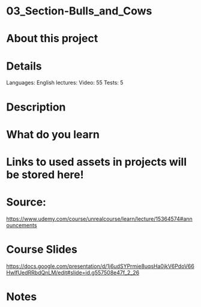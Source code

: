 # 03_Section-Bulls_and_Cows

# About this project

# Details
Languages: English
lectures: 
Video: 55
Tests: 5

# Description

# What do you learn

# Links to used assets in projects will be stored here!

# Source: 
https://www.udemy.com/course/unrealcourse/learn/lecture/15364574#announcements

# Course Slides
https://docs.google.com/presentation/d/1j6udSYPrmie8uqsHa0jkV6PdoV66HwlfUedRRbdQnLM/edit#slide=id.g557508e47f_2_26

# Notes